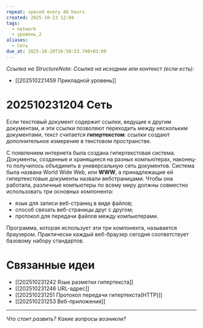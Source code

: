 ```yaml
---
repeat: spaced every 48 hours
created: 2025-10-23 12:04
tags:
  - network
  - уровень_2
aliases:
  - Сеть
due_at: 2025-10-28T16:50:53.740+03:00
---
```

*Ссылка на StructureNote:*
*Ссылка на исходник или контекст (если есть):*
- [[202510221459 Прикладной уровень]]

# 202510231204 Сеть

Если текстовый документ содержит ссылки, ведущие к другим документам, и эти ссылки позволяют переходить между нескольким документами, текст считается **гипертекстом**: ссылки создают дополнительное измерение в текстовом пространстве.

С появлением интернета была создана гипертекстовая система. Документы, созданные и хранящиеся на разных компьютерах, наконец-то получилось объединить в универсальную сеть документов. Система была названа World Wide Web, или **WWW**, а принадлежащие ей гипертекстовые документы назвали вебстраницами. Чтобы она работала, различные компьютеры по всему миру должны совместно использовать три основных компонента:

- язык для записи веб-страниц в виде файлов;
- способ связать веб-страницы друг с другом;
- протокол для передачи файлов между компьютерами.

Программа, которая использует эти три компонента, называется браузером. Практически каждый веб-браузер сегодня соответствует базовому набору стандартов. 
# Связанные идеи

- [[202510231242 Язык разметки гипертекста]]  
- [[202510231246 URL-адрес]]  
- [[202510231251 Протокол передачи гипертекста(HTTP)]] 
- [[202510231253 Веб-приложения]] 

---

*Что стоит развить? Какие вопросы возникли?*
